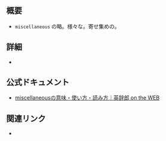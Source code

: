 ## 概要
-  `miscellaneous` の略。様々な。寄せ集めの。

## 詳細
- 

## 公式ドキュメント
- [miscellaneousの意味・使い方・読み方｜英辞郎 on the WEB](https://eow.alc.co.jp/search?q=miscellaneous)

## 関連リンク
- 
